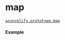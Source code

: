 # map

[`asyncplify.prototype.map`](https://github.com/danylaporte/asyncplify/blob/master/src/map.js)

#### Example

[](http://jsbin.com/qebuza/1/embed?js,console)